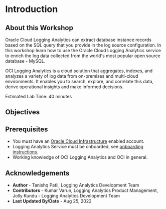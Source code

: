 
# Introduction

## About this Workshop

Oracle Cloud Logging Analytics can extract database instance records based on the SQL query that you provide in the log source configuration. In this workshop learn how to use the Oracle Cloud Logging Analytics service to enrich the log data collected from the world's most popular open source database - MySQL.

OCI Logging Analytics is a cloud solution that aggregates, indexes, and analyzes a variety of log data from on-premises and multi-cloud environments. It enables you to search, explore, and correlate this data, derive operational insights and make informed decisions.

Estimated Lab Time: 40 minutes

## Objectives

## Prerequisites

* You must have an [Oracle Cloud Infrastructure](https://cloud.oracle.com/en_US/cloud-infrastructure) enabled account.
* Logging Analytics Service must be onboarded, see [onboarding instructions](https://youtu.be/fm76C3R4kPM).
* Working knowledge of OCI Logging Analytics and OCI in general.

## Acknowledgements

* **Author** - Tanishq Patil, Logging Analytics Development Team
* **Contributors** -  Kumar Varun, Logging Analytics Product Management, Jolly Kundu - Logging Analytics Development Team
* **Last Updated By/Date** - Aug 25, 2022
